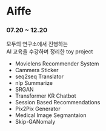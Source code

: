 # Aiffe
  
### 07.20 ~ 12.20  
  
모두의 연구소에서 진행하는  
AI 교육을 수강하며 정리한 toy project  
  
- Movielens Recommender System
- Cammera Sticker
- seq2seq Translator
- nlp Summarize
- SRGAN
- Transformer KR Chatbot
- Session Based Recommendations
- Pix2Pix Generator
- Medical Image Segmantaion
- Skip-GANomaly
